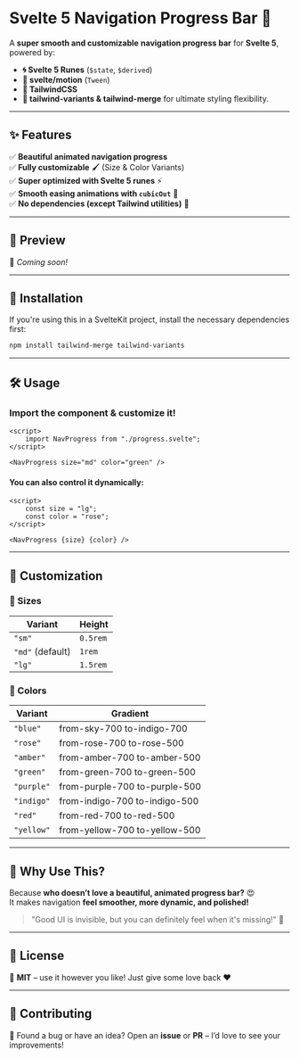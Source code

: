 # **Svelte 5 Navigation Progress Bar** 🚀

A **super smooth and customizable** **navigation progress bar** for **Svelte 5**, powered by:
- **🌀 Svelte 5 Runes** (`$state`, `$derived`)
- **🌊 svelte/motion** (`Tween`)
- **🎨 TailwindCSS**
- **🔮 tailwind-variants & tailwind-merge** for ultimate styling flexibility.

---

## **✨ Features**
✅ **Beautiful animated navigation progress**  
✅ **Fully customizable** 🖌️ (Size & Color Variants)  
✅ **Super optimized with Svelte 5 runes** ⚡  
✅ **Smooth easing animations with `cubicOut`** 🎢  
✅ **No dependencies (except Tailwind utilities)** 🎯

---

## **📸 Preview**
🎥 _Coming soon!_

---

## **🚀 Installation**
If you're using this in a SvelteKit project, install the necessary dependencies first:

```sh
npm install tailwind-merge tailwind-variants
```

---

## **🛠️ Usage**
### **Import the component & customize it!**
```svelte
<script>
	import NavProgress from "./progress.svelte";
</script>

<NavProgress size="md" color="green" />
```

#### **You can also control it dynamically:**
```svelte
<script>
	const size = "lg";
	const color = "rose";
</script>

<NavProgress {size} {color} />
```

---

## **🎨 Customization**
### **🌟 Sizes**
| Variant | Height |
|---------|--------|
| `"sm"`  | `0.5rem` |
| `"md"` (default) | `1rem` |
| `"lg"`  | `1.5rem` |

### **🌈 Colors**
| Variant | Gradient |
|---------|----------|
| `"blue"` | from-sky-700 to-indigo-700 |
| `"rose"` | from-rose-700 to-rose-500 |
| `"amber"` | from-amber-700 to-amber-500 |
| `"green"` | from-green-700 to-green-500 |
| `"purple"` | from-purple-700 to-purple-500 |
| `"indigo"` | from-indigo-700 to-indigo-500 |
| `"red"` | from-red-700 to-red-500 |
| `"yellow"` | from-yellow-700 to-yellow-500 |

---

## **💖 Why Use This?**
Because **who doesn’t love a beautiful, animated progress bar?** 😍  
It makes navigation **feel smoother, more dynamic, and polished!**

> "Good UI is invisible, but you can definitely feel when it's missing!" 🚀

---

## **📜 License**
📝 **MIT** – use it however you like! Just give some love back ❤️

---

## **🤝 Contributing**
👋 Found a bug or have an idea? Open an **issue** or **PR** – I’d love to see your improvements!

